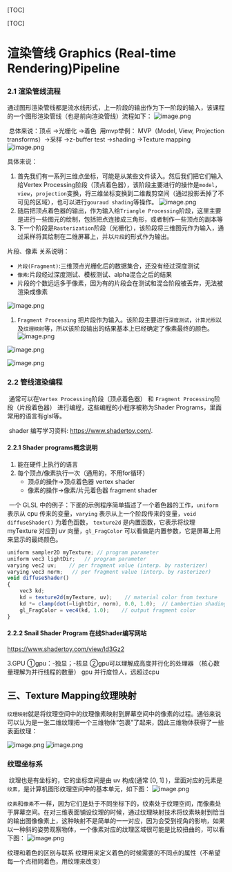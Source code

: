 [TOC]

[TOC]



# 渲染管线 Graphics (Real-time Rendering)Pipeline

### 2.1 渲染管线流程

​		通过图形渲染管线都是流水线形式，上一阶段的输出作为下一阶段的输入，该课程的一个图形渲染管线（也是前向渲染管线）流程如下：
![image.png](https://bbs-img.huaweicloud.com/blogs/img/20220506/1651822500227254676.png)

​		总体来说：顶点 →光栅化 →着色
​		用mvp举例：
MVP（Model, View, Projection transforms）→采样 →z-buffer test →shading →Texture mapping
![image.png](https://bbs-img.huaweicloud.com/blogs/img/20220506/1651822511823927146.png)

具体来说：

1. 首先我们有一系列三维点坐标，可能是从某些文件读入。然后我们把它们输入给Vertex Processing阶段（顶点着色器），该阶段主要进行的操作是`model`，`view`，`projection`变换，将三维坐标变换到二维裁剪空间（通过投影丢掉了不可见的区域），也可以进行`gouraud shading`等操作。
   ![image.png](https://bbs-img.huaweicloud.com/blogs/img/20220506/1651824544265916242.png)
2. 随后把顶点着色器的输出，作为输入给`Triangle Processing`阶段，这里主要是进行一些图元的绘制，包括把点连接成三角形，或者制作一些顶点的副本等
3. 下一个阶段是`Rasterization`阶段（光栅化），该阶段将三维图元作为输入，通过采样将其绘制在二维屏幕上，并以`片段`的形式作为输出。

片段、像素 关系说明：

- `片段(Fragment)`:三维顶点光栅化后的数据集合，还没有经过深度测试
- `像素`:片段经过深度测试、模板测试、alpha混合之后的结果
- 片段的个数远远多于像素，因为有的片段会在测试和混合阶段被丢弃，无法被渲染成像素

![image.png](https://bbs-img.huaweicloud.com/blogs/img/20220506/1651824753556261646.png)

1. `Fragment Processing` 把片段作为输入。该阶段主要进行`深度测试`，`计算光照`以及`纹理映射`等，所以该阶段输出的结果基本上已经确定了像素最终的颜色。
   ![image.png](https://bbs-img.huaweicloud.com/blogs/img/20220506/1651824875253313204.png)

![image.png](https://bbs-img.huaweicloud.com/blogs/img/20220506/1651824892223991670.png)

![image.png](https://bbs-img.huaweicloud.com/blogs/img/20220506/1651824902380140045.png)





### 2.2 管线渲染编程

​		通常可以在`Vertex Processing`阶段（顶点着色器） 和 `Fragment Processing`阶段（片段着色器） 进行编程，这些编程的小程序被称为Shader Programs，里面常用的语言有glsl等。

​		shader 编写学习资料: https://www.shadertoy.com/.

#### 2.2.1 Shader programs概念说明

1. 能在硬件上执行的语言
2. 每个顶点/像素执行一次（通用的，不用for循环）
   - 顶点的操作→顶点着色器 vertex shader
   - 像素的操作→像素/片元着色器 fragment shader

​        一个 GLSL 中的例子：下面的示例程序简单描述了一个着色器的工作，`uniform` 表示从 cpu 传来的变量，`varying`  表示从上一个阶段传来的变量，`void diffuseShader()`  为着色函数， `texture2d` 是内置函数，它表示将纹理 myTexture 对应到 uv 向量，`gl_FragColor`  可以看做是内置参数，它是屏幕上用来显示的最终颜色。

```javascript
uniform sampler2D myTexture; // program parameter 
uniform vec3 lightDir;   // program parameter 
varying vec2 uv;    // per fragment value (interp. by rasterizer)
varying vec3 norm;   // per fragment value (interp. by rasterizer) 
void diffuseShader() 
{   
	vec3 kd;   
	kd = texture2d(myTexture, uv);    // material color from texture  
	kd *= clamp(dot(–lightDir, norm), 0.0, 1.0);  // Lambertian shading model   
	gl_FragColor = vec4(kd, 1.0);    // output fragment color 
}
```

#### 2.2.2 Snail Shader Program 在线Shader编写网站

https://www.shadertoy.com/view/ld3Gz2

3.GPU
①gpu：-独显；-核显
②gpu可以理解成高度并行化的处理器
（核心数量理解为并行线程的数量）
gpu 并行度惊人，远超过cpu

## 三、Texture Mapping纹理映射

​		`纹理映射`就是将纹理空间中的纹理像素映射到屏幕空间中的像素的过程。通俗来说可以认为是一张二维纹理把一个三维物体“包裹”了起来，因此三维物体获得了一些表面纹理：

![image.png](https://bbs-img.huaweicloud.com/blogs/img/20220506/1651826357031629706.png)
![image.png](https://bbs-img.huaweicloud.com/blogs/img/20220506/1651822553834857811.png)

### 纹理坐标系

​		纹理也是有坐标的，它的坐标空间是由 uv 构成(通常 [0, 1] )，里面对应的元素是`纹素`，是计算机图形纹理空间中的基本单元，如下图：
![image.png](https://bbs-img.huaweicloud.com/blogs/img/20220506/1651822568799189548.png)

​		`纹素`和`像素`不一样，因为它们是处于不同坐标下的，纹素处于纹理空间，而像素处于屏幕空间。在对三维表面铺设纹理的时候，通过纹理映射技术将纹素映射到恰当的输出图像像素上，这种映射不是简单的一一对应，因为会受到视角的影响，如果以一种斜的姿势观察物体，一个像素对应的纹理区域很可能是比较扭曲的，可以看下图：
![image.png](https://bbs-img.huaweicloud.com/blogs/img/20220506/1651828555838201854.png)

纹理和着色的区别与联系
纹理用来定义着色的时候需要的不同点的属性（不希望每一个点相同着色，用纹理来改变）







































